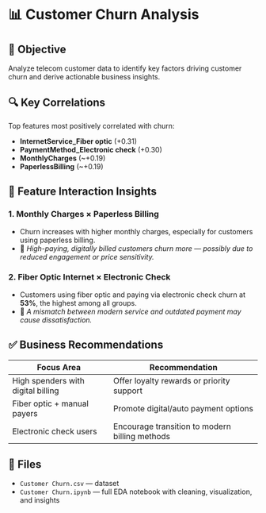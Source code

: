 # 📊 Customer Churn Analysis

## 📌 Objective
Analyze telecom customer data to identify key factors driving customer churn and derive actionable business insights.



## 🔍 Key Correlations
Top features most positively correlated with churn:
- **InternetService_Fiber optic** (+0.31)
- **PaymentMethod_Electronic check** (+0.30)
- **MonthlyCharges** (~+0.19)
- **PaperlessBilling** (~+0.19)



## 🔀 Feature Interaction Insights

### 1. Monthly Charges × Paperless Billing
- Churn increases with higher monthly charges, especially for customers using paperless billing.
- 📌 *High-paying, digitally billed customers churn more — possibly due to reduced engagement or price sensitivity.*

### 2. Fiber Optic Internet × Electronic Check
- Customers using fiber optic and paying via electronic check churn at **53%**, the highest among all groups.
- 📌 *A mismatch between modern service and outdated payment may cause dissatisfaction.*



## ✅ Business Recommendations
| Focus Area | Recommendation |
|------------|----------------|
| High spenders with digital billing | Offer loyalty rewards or priority support |
| Fiber optic + manual payers | Promote digital/auto payment options |
| Electronic check users | Encourage transition to modern billing methods |



## 📁 Files
- `Customer Churn.csv` — dataset
- `Customer Churn.ipynb` — full EDA notebook with cleaning, visualization, and insights
